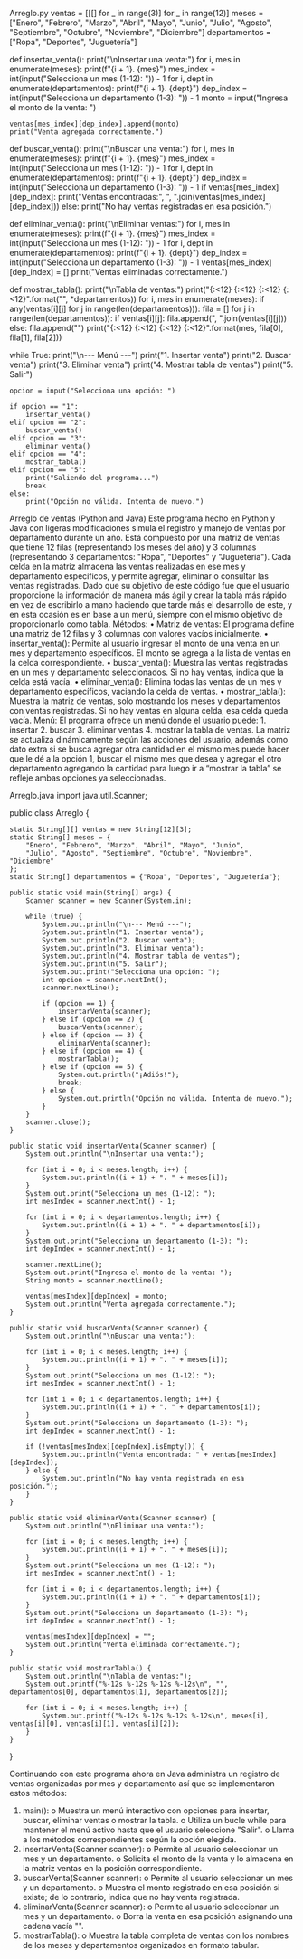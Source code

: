 Arreglo.py
ventas = [[[] for _ in range(3)] for _ in range(12)]
meses = ["Enero", "Febrero", "Marzo", "Abril", "Mayo", "Junio",
         "Julio", "Agosto", "Septiembre", "Octubre", "Noviembre", "Diciembre"]
departamentos = ["Ropa", "Deportes", "Juguetería"]

def insertar_venta():
    print("\nInsertar una venta:")
    for i, mes in enumerate(meses):
        print(f"{i + 1}. {mes}")
    mes_index = int(input("Selecciona un mes (1-12): ")) - 1
    for i, dept in enumerate(departamentos):
        print(f"{i + 1}. {dept}")
    dep_index = int(input("Selecciona un departamento (1-3): ")) - 1
    monto = input("Ingresa el monto de la venta: ")
    
    ventas[mes_index][dep_index].append(monto)
    print("Venta agregada correctamente.")

def buscar_venta():
    print("\nBuscar una venta:")
    for i, mes in enumerate(meses):
        print(f"{i + 1}. {mes}")
    mes_index = int(input("Selecciona un mes (1-12): ")) - 1
    for i, dept in enumerate(departamentos):
        print(f"{i + 1}. {dept}")
    dep_index = int(input("Selecciona un departamento (1-3): ")) - 1
    if ventas[mes_index][dep_index]:
        print("Ventas encontradas:", ", ".join(ventas[mes_index][dep_index]))
    else:
        print("No hay ventas registradas en esa posición.")

def eliminar_venta():
    print("\nEliminar ventas:")
    for i, mes in enumerate(meses):
        print(f"{i + 1}. {mes}")
    mes_index = int(input("Selecciona un mes (1-12): ")) - 1
    for i, dept in enumerate(departamentos):
        print(f"{i + 1}. {dept}")
    dep_index = int(input("Selecciona un departamento (1-3): ")) - 1
    ventas[mes_index][dep_index] = []
    print("Ventas eliminadas correctamente.")

def mostrar_tabla():
    print("\nTabla de ventas:")
    print("{:<12} {:<12} {:<12} {:<12}".format("", *departamentos))
    for i, mes in enumerate(meses):
        if any(ventas[i][j] for j in range(len(departamentos))):
            fila = []
            for j in range(len(departamentos)):
                if ventas[i][j]:
                    fila.append(", ".join(ventas[i][j]))
                else:
                    fila.append("")
            print("{:<12} {:<12} {:<12} {:<12}".format(mes, fila[0], fila[1], fila[2]))

while True:
    print("\n--- Menú ---")
    print("1. Insertar venta")
    print("2. Buscar venta")
    print("3. Eliminar venta")
    print("4. Mostrar tabla de ventas")
    print("5. Salir")
    
    opcion = input("Selecciona una opción: ")
    
    if opcion == "1":
        insertar_venta()
    elif opcion == "2":
        buscar_venta()
    elif opcion == "3":
        eliminar_venta()
    elif opcion == "4":
        mostrar_tabla()
    elif opcion == "5":
        print("Saliendo del programa...")
        break
    else:
        print("Opción no válida. Intenta de nuevo.")


Arreglo de ventas (Python and Java)
Este programa hecho en Python y Java con ligeras modificaciones simula el registro y manejo de ventas por departamento durante un año. Está compuesto por una matriz de ventas que tiene 12 filas (representando los meses del año) y 3 columnas (representando 3 departamentos: "Ropa", "Deportes" y "Juguetería"). Cada celda en la matriz almacena las ventas realizadas en ese mes y departamento específicos, y permite agregar, eliminar o consultar las ventas registradas. Dado que su objetivo de este código fue que el usuario proporcione la información de manera más ágil y crear la tabla más rápido en vez de escribirlo a mano haciendo que tarde más el desarrollo de este, y en esta ocasión es en base a un menú, siempre con el mismo objetivo de proporcionarlo como tabla.
 Métodos: 
• Matriz de ventas: El programa define una matriz de 12 filas y 3 columnas con valores vacíos inicialmente.
• insertar_venta(): Permite al usuario ingresar el monto de una venta en un mes y departamento específicos. El monto se agrega a la lista de ventas en la celda correspondiente. 
• buscar_venta(): Muestra las ventas registradas en un mes y departamento seleccionados. Si no hay ventas, indica que la celda está vacía. 
• eliminar_venta(): Elimina todas las ventas de un mes y departamento específicos, vaciando la celda de ventas. 
• mostrar_tabla(): Muestra la matriz de ventas, solo mostrando los meses y departamentos con ventas registradas. Si no hay ventas en alguna celda, esa celda queda vacía. 
Menú: 
El programa ofrece un menú donde el usuario puede: 1. insertar 2. buscar 3. eliminar ventas 4. mostrar la tabla de ventas. La matriz se actualiza dinámicamente según las acciones del usuario, además como dato extra si se busca agregar otra cantidad en el mismo mes puede hacer que le dé a la opción 1, buscar el mismo mes que desea y agregar el otro departamento agregando la cantidad para luego ir a “mostrar la tabla” se refleje ambas opciones ya seleccionadas.

Arreglo.java
import java.util.Scanner;

public class Arreglo {

    static String[][] ventas = new String[12][3];
    static String[] meses = {
        "Enero", "Febrero", "Marzo", "Abril", "Mayo", "Junio",
        "Julio", "Agosto", "Septiembre", "Octubre", "Noviembre", "Diciembre"
    };
    static String[] departamentos = {"Ropa", "Deportes", "Juguetería"};

    public static void main(String[] args) {
        Scanner scanner = new Scanner(System.in);
        
        while (true) {
            System.out.println("\n--- Menú ---");
            System.out.println("1. Insertar venta");
            System.out.println("2. Buscar venta");
            System.out.println("3. Eliminar venta");
            System.out.println("4. Mostrar tabla de ventas");
            System.out.println("5. Salir");
            System.out.print("Selecciona una opción: ");
            int opcion = scanner.nextInt();
            scanner.nextLine(); 

            if (opcion == 1) {
                insertarVenta(scanner);
            } else if (opcion == 2) {
                buscarVenta(scanner);
            } else if (opcion == 3) {
                eliminarVenta(scanner);
            } else if (opcion == 4) {
                mostrarTabla();
            } else if (opcion == 5) {
                System.out.println("¡Adiós!");
                break;
            } else {
                System.out.println("Opción no válida. Intenta de nuevo.");
            }
        }
        scanner.close();
    }

    public static void insertarVenta(Scanner scanner) {
        System.out.println("\nInsertar una venta:");
        
        for (int i = 0; i < meses.length; i++) {
            System.out.println((i + 1) + ". " + meses[i]);
        }
        System.out.print("Selecciona un mes (1-12): ");
        int mesIndex = scanner.nextInt() - 1;
        
        for (int i = 0; i < departamentos.length; i++) {
            System.out.println((i + 1) + ". " + departamentos[i]);
        }
        System.out.print("Selecciona un departamento (1-3): ");
        int depIndex = scanner.nextInt() - 1;
        
        scanner.nextLine(); 
        System.out.print("Ingresa el monto de la venta: ");
        String monto = scanner.nextLine();
        
        ventas[mesIndex][depIndex] = monto;
        System.out.println("Venta agregada correctamente.");
    }

    public static void buscarVenta(Scanner scanner) {
        System.out.println("\nBuscar una venta:");
        
        for (int i = 0; i < meses.length; i++) {
            System.out.println((i + 1) + ". " + meses[i]);
        }
        System.out.print("Selecciona un mes (1-12): ");
        int mesIndex = scanner.nextInt() - 1;
        
        for (int i = 0; i < departamentos.length; i++) {
            System.out.println((i + 1) + ". " + departamentos[i]);
        }
        System.out.print("Selecciona un departamento (1-3): ");
        int depIndex = scanner.nextInt() - 1;
        
        if (!ventas[mesIndex][depIndex].isEmpty()) {
            System.out.println("Venta encontrada: " + ventas[mesIndex][depIndex]);
        } else {
            System.out.println("No hay venta registrada en esa posición.");
        }
    }

    public static void eliminarVenta(Scanner scanner) {
        System.out.println("\nEliminar una venta:");
        
        for (int i = 0; i < meses.length; i++) {
            System.out.println((i + 1) + ". " + meses[i]);
        }
        System.out.print("Selecciona un mes (1-12): ");
        int mesIndex = scanner.nextInt() - 1;
        
        for (int i = 0; i < departamentos.length; i++) {
            System.out.println((i + 1) + ". " + departamentos[i]);
        }
        System.out.print("Selecciona un departamento (1-3): ");
        int depIndex = scanner.nextInt() - 1;
        
        ventas[mesIndex][depIndex] = "";
        System.out.println("Venta eliminada correctamente.");
    }

    public static void mostrarTabla() {
        System.out.println("\nTabla de ventas:");
        System.out.printf("%-12s %-12s %-12s %-12s\n", "", departamentos[0], departamentos[1], departamentos[2]);
        
        for (int i = 0; i < meses.length; i++) {
            System.out.printf("%-12s %-12s %-12s %-12s\n", meses[i], ventas[i][0], ventas[i][1], ventas[i][2]);
        }
    }
}


Continuando con este programa ahora en Java administra un registro de ventas organizadas por mes y departamento así que se implementaron estos métodos:
1.	main():
o	Muestra un menú interactivo con opciones para insertar, buscar, eliminar ventas o mostrar la tabla.
o	Utiliza un bucle while para mantener el menú activo hasta que el usuario seleccione "Salir".
o	Llama a los métodos correspondientes según la opción elegida.
2.	insertarVenta(Scanner scanner):
o	Permite al usuario seleccionar un mes y un departamento.
o	Solicita el monto de la venta y lo almacena en la matriz ventas en la posición correspondiente.
3.	buscarVenta(Scanner scanner):
o	Permite al usuario seleccionar un mes y un departamento.
o	Muestra el monto registrado en esa posición si existe; de lo contrario, indica que no hay venta registrada.
4.	eliminarVenta(Scanner scanner):
o	Permite al usuario seleccionar un mes y un departamento.
o	Borra la venta en esa posición asignando una cadena vacía "".
5.	mostrarTabla():
o	Muestra la tabla completa de ventas con los nombres de los meses y departamentos organizados en formato tabular.

